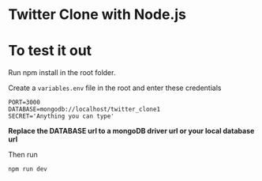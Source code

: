 # Twitter Clone with Node.js

# To test it out

Run npm install in the root folder.

Create a `variables.env` file in the root and enter these credentials

    PORT=3000
    DATABASE=mongodb://localhost/twitter_clone1
    SECRET='Anything you can type'

**Replace the DATABASE url to a mongoDB driver url or your local database url**

Then run 

`npm run dev`

